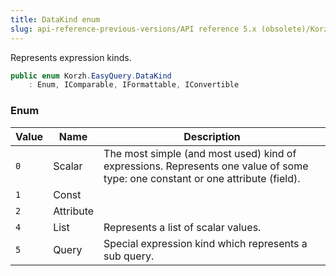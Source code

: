 ```yaml
---
title: DataKind enum
slug: api-reference-previous-versions/API reference 5.x (obsolete)/Korzh.EasyQuery namespace/datakind-enum
---
```



Represents expression kinds.
```csharp
public enum Korzh.EasyQuery.DataKind
    : Enum, IComparable, IFormattable, IConvertible

```

### Enum

| Value | Name | Description | 
| --- | --- | --- | 
| `0` | Scalar | The most simple (and most used) kind of expressions.  Represents one value of some type: one constant or one attribute (field). | 
| `1` | Const |  | 
| `2` | Attribute |  | 
| `4` | List | Represents a list of scalar values. | 
| `5` | Query | Special expression kind which represents a sub query. |